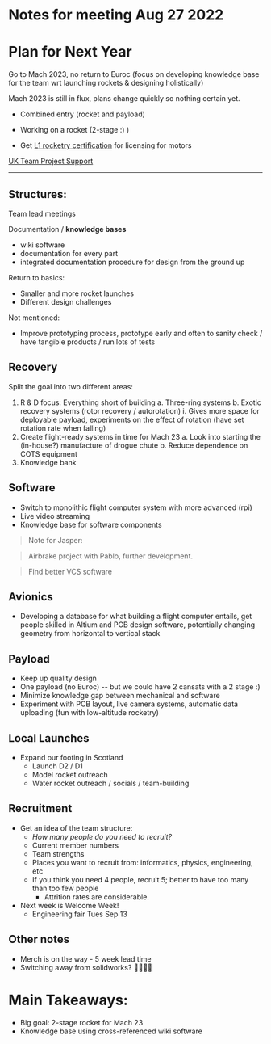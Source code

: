 Notes for meeting Aug 27 2022
=============


# Plan for Next Year

Go to Mach 2023, no return to Euroc (focus on developing knowledge base for the team wrt launching rockets & designing holistically)

Mach 2023 is still in flux, plans change quickly so nothing certain yet.

- Combined entry (rocket and payload) 
- Working on a rocket (2-stage :) )

- Get [L1 rocketry certification](https://www.nar.org/high-power-rocketry-info/level-1-hpr-certification-procedures/) for licensing for motors

[UK Team Project Support](http://ukra.org.uk/tps)

---

## Structures:

Team lead meetings

Documentation / **knowledge bases**

- wiki software
- documentation for every part
- integrated documentation procedure for design from the ground up

Return to basics:

- Smaller and more rocket launches
- Different design challenges

Not mentioned:

- Improve prototyping process, prototype early and often to sanity check / have tangible products / run lots of tests

## Recovery

Split the goal into two different areas:

1. R & D focus: Everything short of building
	a. Three-ring systems
	b. Exotic recovery systems (rotor recovery / autorotation)
		i. Gives more space for deployable payload, experiments on the effect of rotation (have set rotation rate when falling)
2. Create flight-ready systems in time for Mach 23
	a. Look into starting the (in-house?) manufacture of drogue chute 
	b. Reduce dependence on COTS equipment
3. Knowledge bank

## Software

- Switch to monolithic flight computer system with more advanced (rpi)
- Live video streaming
- Knowledge base for software components

> Note for Jasper:

> Airbrake project with Pablo, further development.

> Find better VCS software

## Avionics

- Developing a database for what building a flight computer entails, get people skilled in Altium and PCB design software, potentially changing geometry from horizontal to vertical stack

## Payload

- Keep up quality design
- One payload (no Euroc) -- but we could have 2 cansats with a 2 stage :)
- Minimize knowledge gap between mechanical and software
- Experiment with PCB layout, live camera systems, automatic data uploading (fun with low-altitude rocketry)

## Local Launches

- Expand our footing in Scotland
	- Launch D2 / D1
	- Model rocket outreach
	- Water rocket outreach / socials / team-building

## Recruitment

- Get an idea of the team structure: 
	- *How many people do you need to recruit?*
	- Current member numbers
	- Team strengths
	- Places you want to recruit from: informatics, physics, engineering, etc
	- If you think you need 4 people, recruit 5; better to have too many than too few people
		- Attrition rates are considerable.
- Next week is Welcome Week!
	- Engineering fair Tues Sep 13

## Other notes

- Merch is on the way - 5 week lead time
- Switching away from solidworks? 🥶🥶🥶🥶

# Main Takeaways:

- Big goal: 2-stage rocket for Mach 23
- Knowledge base using cross-referenced wiki software 


